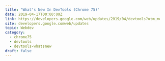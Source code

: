 ```yaml
---
title: "What's New In DevTools (Chrome 75)"
date: 2019-04-17T00:00:00Z
link: https://developers.google.com/web/updates/2019/04/devtools?utm_medium=RSS&utm_source=hune
site: developers.google.comweb/updates
topic: Webdev
category:
  - chrome75
  - devtools
  - devtools-whatsnew
draft: false
---
```

